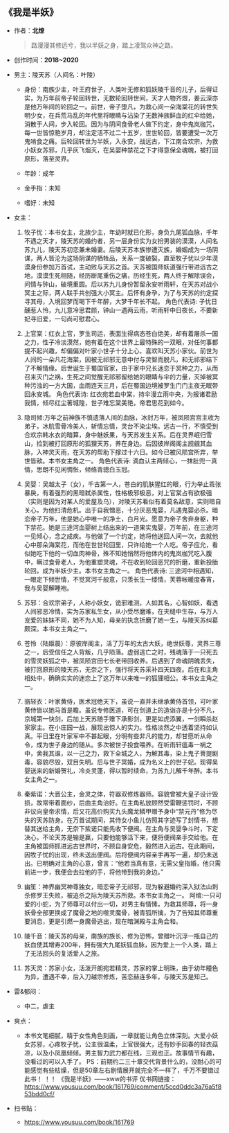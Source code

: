 ## 《我是半妖》

- 作者：**北燎**
  
    > 路漫漫其修远兮，我以半妖之身，踏上凌驾众神之路。

- 创作时间：**2018~2020**

- 男主：陵天苏（人间名：叶陵）

  * 身份：南族少主，叶王府世子，人类叶无修和狐妖陵千音的儿子，后得证实，为万年前帝子轮回转世，无数轮回转世间，天才人物齐煜，姜云深亦是他万年间的轮回之一。前世，帝子堕凡，为救心间一朵海棠花的转世失明少女，在兵荒马乱的年代里将眼睛与沾染了无数神族鲜血的红伞给她，消散于人间，步入轮回。因为与阴间食骨老人做下约定，身中鬼岚枷咒，每一世皆惊艳岁月，却注定活不过二十五岁，世世轮回，皆要遭受一次万鬼啃食之痛。后轮回转世为半妖，入永安，战远古，下江南合欢宗，为救小妖女苏邪，几乎灰飞烟灭，在吴婴种禁花之下才得意保全魂魄，被打回原形，落至灵界。
  
  * 年龄：成年
  * 金手指：未知
  * 嗜好：未知

- 女主：

  1. 牧子忧：本书女主，北族少主，年幼时就已化形，身负九尾狐血脉，千年不遇之天才，陵天苏的婚约者，另一层身份实为女扮男装的漠漠，人间名苏九儿，陵天苏初恋兼未婚妻。后陵天苏本族惨遭灭族，婚姻成为一场阴谋，两人皆沦为这场阴谋的牺牲品，关系一度破裂，直至牧子忧以少年漠漠身份参加万首试，主动败与天苏之首。天苏被国师妖道强行带进远古之地，漠漠生死相随，经历断尾重伤之痛，历经生死，两人终于解除误会，问情与钟山，破境重圆。后以苏九儿身份暂留永安听雨轩，在天苏对战小冥主之际，两人联手共创强大小冥主。后怀有身孕，为了与天苏的约定探寻其母，入境回梦而喝下千年醉，大梦千年长不起。
  角色代表诗:
  子忧日醺惹人怜，九儿意冷思君颜，钟山一遇两云雨，听雨轩中日夜长，不要新妃寻旧爱，一句尚可慰君心。

  2. 上官棠：红衣上官，罗生司运，表面生得病态苍白绝美，却有着屠杀一国之力，性子冷淡漠然，她有着在这个世界上最特殊的一双眼，对任何事都提不起兴趣，却偏偏对叶家小世子十分上心，喜欢叫天苏小家伙。前世为人间的一朵凡花海棠，因被无祁邪无意中付与灵智而脱凡，和无祁邪结下了不解情缘。后世诞生于蜀国官家，由于家中兄长迷恋于冥种之力，从而召来灭门之祸，生死之间觉醒无祁邪留给她的眼睛与伞的力量，灭掉被冥种污浊的一方大国，血雨连天三月，后在蜀国边境被罗生门门主夜无眠带回永安城。
  角色代表诗:
  红衣宛若血中棠，持伞漫立雨中央，为报诸君励我情，倾尽红尘著城隍，世子难忘棠美艳，帝君思花到如今。
  3. 隐司倾:万年之前神族不慎遗落人间的血脉，冰封万年，被凤陨宫宫主收为弟子，冰肌雪骨冷美人，斩情忘情，灵台不染尘埃。远古一行，不慎受到合欢宗韩水衣的暗算，身中魅妖果，与天苏发生关系。后在灵界岷归雪山，捡到被打回原形的狐狸天苏，养在身边。后因彼岸阁阁主觊觎其血脉，入神灵天雨，在天苏的帮助下撑过十六日。如今已被风陨宫所弃，举世皆敌。本书女主角之一。
  角色代表诗:
  滴血认主两倾心，一抹肚兜一真情，思朗不见闲惆怅，倾络青骢白玉冠。
  4. 吴婴：吴越太子（女），千古第一人，苍白的肌肤猩红的眼，行为举止乖张暴戾，有着强烈的黑暗弑杀属性，性格极邪极恶，对上官棠占有欲极强（实则是因为对某人的爱屋及乌），对陵天苏看似有着莫名敌意，实则暗自关心，为他扫清危机。出于自我憎恶，十分厌恶鬼婴，凡遇鬼婴必杀。暗恋帝子万年，他是她心中唯一的净土，白月光。愿意为帝子舍弃身躯，种下禁花。她是三途河血婴树上结出来的一道果实鬼婴，万年前，在三途河一见倾心，念之成疾。与他做了一个约定，她将他送回人间一次，去就他心中那朵海棠花，而他在世世轮回里，只许给她一个人吃。帝子应允，看似她吃下他的一切血肉神骨，殊不知她悄然将他体内的鬼岚枷咒吃入腹中，瞒过食骨老人，为他重塑灵魂，不在收到轮回恶咒的折磨，重新投胎轮回，成为半妖少主。本书女主角之一。
  角色代表诗:
  三途河中相遇知，一眼定下倾世情，不觉冥河千般意，只羡长生一缕情，芙蓉帐暖度春宵，我与吴婴解睡袍。
  5. 苏邪：合欢宗弟子，人称小妖女，诡邪难测，人如其名，心智如妖，看透人间邪恶冷情，实为苏家私生女，从小受尽磨难，在夹缝中生存，与万人宠爱的妹妹不同，她不为人知，母亲的执念折磨了她一生，与陵天苏纠葛颇深。本书女主角之一。
  6. 苍怜（陆姬晨）：原彼岸阁主，活了万年的太古大妖，绝世妖尊，灵界三尊之一，后受信任之人背叛，几乎陨落。虚弱逃亡之时，残魂落于一只死去的雪灵妖狐之中，被凤陨宫田七长老带回收养。后遇到了命魂阴魄丢失，被打回原形的陵天苏，无奈之下，强行将天苏采补四天四夜。后在和主角相处中，确确实实的迷恋上了这万年以来唯一的狐狸相公。本书女主角之一。
  7. 骆轻衣：叶家黄侍，医术冠绝天下，虽说一直并未继承黄侍首领，可叶家黄侍皆以她马首是瞻。虽说专修医道，可在剑道上的造诣亦是十分不凡，京城第一快剑，后加上天苏随手赠下承影剑，更是如虎添翼，一剑瞬杀赵家家主。在小庄园一战，展现出惊人的实力。性格淡然之中透着坚持如认真。平日里在叶家军中不甚起眼，分明有些非凡的能力，却甘愿听从命令，成为世子身边的随从。多次被世子投食喂养。在听雨轩瘟毒一祸之中，舍我其谁，以一己之力，救下全城之人，为解其毒，染上鬼子菩提剧毒，容貌尽毁，双目失明。后与世子冥婚，成为名义上的世子妃。现得吴婴送来的新婚贺礼，冷炎灵蓬，得以暂时续命，为苏九儿解千年醉。本书女主角之一。
  8. 秦紫诺：大晋公主，金灵之体，符器双修炼器师。容貌曾被大皇子设计毁损，故常带着面纱，后由主角治好。在主角私放顾然受雷鞭惩罚时，不顾非议向皇帝求情，后又花高价购买九头魔龙鳞甲赠予身中“禁元丹”修为尽失的天苏防身。在万首试期间，其侍女小鱼儿仿照其字迹写了封情书，想替其送给主角，无奈下紫诺只能先收下便阀。在主角与吴婴争斗时，下定决心，不论天苏是输是赢，只要他能够活下来，便将便阀亲手交给他。在主角被国师抓进远古世界时，不顾自身安危，毅然进入远古。在此期间，因牧子忧的出现，终未送出便阀。后将便阀内容亲手再写一遍，却仍未送出。已明确对主角的心意，曾言：“他若当真有意，无需父皇指婚，他只需前进一步，我便会去拉他的手，将他带到我的身边。”
  9. 幽笙：神界幽冥神尊独女，暗恋帝子无祁邪，现为躲避婚约深入狱法山刺杀修罗王失败，被追杀之际为陵天苏所救。本书女主角之一。
  阿绾:一只可爱的小蛇，为了师尊可以付出一切，对男主有情愫，为救其师尊，将一身妖骨全部更换成了魔骨之地的噬灵魔骨，被青狐所擒，为了告知其师尊重要消息，更是引燃一身魔骨逃出，现在暗渊殿与主角会和。
  10. 陵千音：陵天苏的母亲，南族的族长，修为恐怖，曾赠叶沉浮一瓶自己的妖血使其增寿200年，拥有强大九尾妖狐血脉，因为爱上一个人类，踏上了无法回头的复活爱人之旅。
  11. 苏天灵：苏家小女，活泼开朗宛若精灵，苏家的掌上明珠，由于幼年瞳色为异，遭遇不幸，后入刀越宗修炼，苦恋赫连多年，与陵天苏是知己。

- 雷&郁闷：

  * 中二，虐主

- 爽点：
  
  * 本书文笔细腻，精于女性角色刻画，一章就能让角色立体深刻。大爱小妖女苏邪，心疼牧子忧，公主很温柔，上官很强大，还有妙手回春的轻衣菇凉，以及小凤凰倾倾。男主智力武力都在线，三观也正。故事情节有趣，没看过的可以入手了。
  PS：前期约二三十章交代背景什么的，没耐心的可能感觉有些枯燥，但是50章左右剧情展开就完全不一样了，千万不要错过此书！ ！！
  《我是半妖》——xww的书评
  优书网链接：https://www.yousuu.com/book/161769/comment/5ccd0ddc3a76a5f853bdd0cf/

- 扫书贴：
  
  * <https://www.yousuu.com/book/161769>